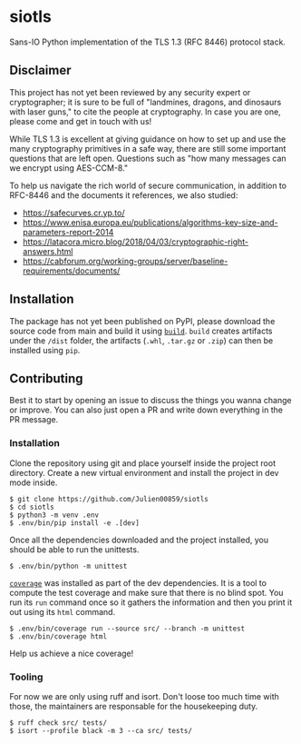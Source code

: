 siotls
======

Sans-IO Python implementation of the TLS 1.3 (RFC 8446) protocol stack.

Disclaimer
----------

This project has not yet been reviewed by any security expert or cryptographer;
it is sure to be full of "landmines, dragons, and dinosaurs with laser guns,"
to cite the people at cryptography. In case you are one, please come and get in
touch with us!

While TLS 1.3 is excellent at giving guidance on how to set up and use the many
cryptography primitives in a safe way, there are still some important questions
that are left open. Questions such as "how many messages can we encrypt using
AES-CCM-8."

To help us navigate the rich world of secure communication, in addition to
RFC-8446 and the documents it references, we also studied:

* https://safecurves.cr.yp.to/
* https://www.enisa.europa.eu/publications/algorithms-key-size-and-parameters-report-2014
* https://latacora.micro.blog/2018/04/03/cryptographic-right-answers.html
* https://cabforum.org/working-groups/server/baseline-requirements/documents/

Installation
------------

The package has not yet been published on PyPI, please download the source code
from main and build it using [`build`](https://build.pypa.io/en/latest/).
`build` creates artifacts under the `/dist` folder, the artifacts (`.whl`,
`.tar.gz` or `.zip`) can then be installed using `pip`.

Contributing
------------

Best it to start by opening an issue to discuss the things you wanna change or
improve. You can also just open a PR and write down everything in the PR
message.

### Installation

Clone the repository using git and place yourself inside the project root
directory. Create a new virtual environment and install the project in dev mode
inside.

    $ git clone https://github.com/Julien00859/siotls
    $ cd siotls
    $ python3 -m venv .env
    $ .env/bin/pip install -e .[dev]

Once all the dependencies downloaded and the project installed, you should be
able to run the unittests.

    $ .env/bin/python -m unittest

[`coverage`](https://coverage.readthedocs.io/en/latest/cmd.html) was installed
as part of the dev dependencies. It is a tool to compute the test coverage and
make sure that there is no blind spot. You run its `run` command once so it
gathers the information and then you print it out using its `html` command.

    $ .env/bin/coverage run --source src/ --branch -m unittest
    $ .env/bin/coverage html

Help us achieve a nice coverage!

### Tooling

For now we are only using ruff and isort. Don't loose too much time with those,
the maintainers are responsable for the housekeeping duty.

    $ ruff check src/ tests/
    $ isort --profile black -m 3 --ca src/ tests/

